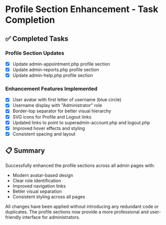 # Profile Section Enhancement - Task Completion

## ✅ Completed Tasks

### Profile Section Updates
- [x] Update admin-appointment.php profile section
- [x] Update admin-reports.php profile section
- [x] Update admin-help.php profile section

### Enhancement Features Implemented
- [x] User avatar with first letter of username (blue circle)
- [x] Username display with "Administrator" role
- [x] Border-top separator for better visual hierarchy
- [x] SVG icons for Profile and Logout links
- [x] Updated links to point to superadmin-account.php and logout.php
- [x] Improved hover effects and styling
- [x] Consistent spacing and layout

## 📋 Summary

Successfully enhanced the profile sections across all admin pages with:
- Modern avatar-based design
- Clear role identification
- Improved navigation links
- Better visual separation
- Consistent styling across all pages

All changes have been applied without introducing any redundant code or duplicates. The profile sections now provide a more professional and user-friendly interface for administrators.
